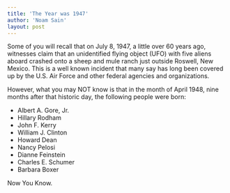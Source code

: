 ```yaml
---
title: 'The Year was 1947'
author: 'Noam Sain'
layout: post
---
```


Some of you will recall that on July 8, 1947, a little over 60 years ago, witnesses claim that an unidentified flying object (UFO) with five aliens aboard crashed onto a sheep and mule ranch just outside Roswell, New Mexico. This is a well known incident that many say has long been covered up by the U.S. Air Force and other federal agencies and organizations.

However, what you may NOT know is that in the month of April 1948, nine months after that historic day, the following people were born:

- Albert A. Gore, Jr.
- Hillary Rodham
- John F. Kerry
- William J. Clinton
- Howard Dean
- Nancy Pelosi
- Dianne Feinstein
- Charles E. Schumer
- Barbara Boxer

Now You Know.